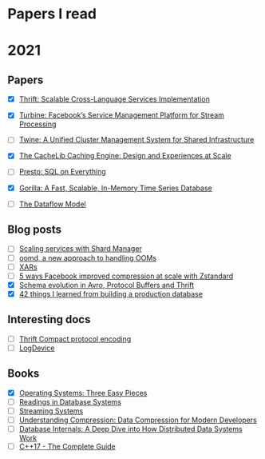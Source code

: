 # Papers I read

# 2021
## Papers
- [x] [Thrift: Scalable Cross-Language Services Implementation](https://thrift.apache.org/static/files/thrift-20070401.pdf)
- [x] [Turbine: Facebook’s Service Management Platform for Stream Processing](https://research.fb.com/wp-content/uploads/2020/05/Turbine-Facebook%E2%80%99s-Service-Management-Platform-for-Stream-Processing.pdf)
- [ ] [Twine: A Unified Cluster Management System for Shared Infrastructure](https://engineering.fb.com/2020/11/11/data-center-engineering/twine-2/)
- [x] [The CacheLib Caching Engine: Design and Experiences at Scale](https://research.fb.com/publications/the-cachelib-caching-engine-design-and-experiences-at-scale/)
- [ ] [Presto: SQL on Everything](https://research.fb.com/publications/presto-sql-on-everything/)
- [x] [Gorilla: A Fast, Scalable, In-Memory Time Series Database](http://www.vldb.org/pvldb/vol8/p1816-teller.pdf)
- [ ] [The Dataflow Model](https://static.googleusercontent.com/media/research.google.com/en//pubs/archive/43864.pdf)


## Blog posts
- [ ] [Scaling services with Shard Manager](https://engineering.fb.com/2020/08/24/production-engineering/scaling-services-with-shard-manager/)
- [ ] [oomd, a new approach to handling OOMs](https://engineering.fb.com/2018/07/19/production-engineering/oomd/)
- [ ] [XARs](https://engineering.fb.com/2018/07/13/data-infrastructure/xars-a-more-efficient-open-source-system-for-self-contained-executables/)
- [ ] [5 ways Facebook improved compression at scale with Zstandard](https://engineering.fb.com/2018/12/19/core-data/zstandard/)
- [x] [Schema evolution in Avro, Protocol Buffers and Thrift](https://martin.kleppmann.com/2012/12/05/schema-evolution-in-avro-protocol-buffers-thrift.html)
- [x] [42 things I learned from building a production database](https://maheshba.bitbucket.io/blog/2021/10/19/42Things.html)

## Interesting docs
- [ ] [Thrift Compact protocol encoding](https://github.com/apache/thrift/blob/master/doc/specs/thrift-compact-protocol.md)
- [ ] [LogDevice](https://logdevice.io/docs/Concepts.html)

## Books
- [x] [Operating Systems: Three Easy Pieces](https://pages.cs.wisc.edu/~remzi/OSTEP/)
- [ ] [Readings in Database Systems ](http://www.redbook.io/)
- [ ] [Streaming Systems](https://www.amazon.com/Streaming-Systems-Where-Large-Scale-Processing/dp/1491983876)
- [ ] [Understanding Compression: Data Compression for Modern Developers](https://www.amazon.com/Understanding-Compression-Data-Modern-Developers/dp/1491961538/)
- [ ] [Database Internals: A Deep Dive into How Distributed Data Systems Work](https://www.amazon.com/Database-Internals-Deep-Distributed-Systems/dp/1492040347/)
- [ ] [C++17 - The Complete Guide](https://www.amazon.com/C-17-Complete-Guide-First/dp/396730017X)
